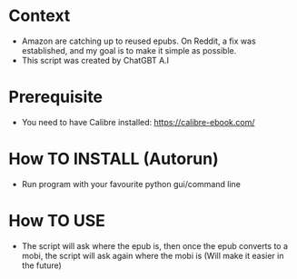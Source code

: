 # Context
- Amazon are catching up to reused epubs. On Reddit, a fix was established, and my goal is to make it simple as possible.
- This script was created by ChatGBT A.I
# Prerequisite
- You need to have Calibre installed: https://calibre-ebook.com/
# How TO INSTALL (Autorun)
- Run program with your favourite python gui/command line
# How TO USE
- The script will ask where the epub is, then once the epub converts to a mobi, the script will ask again where the mobi is (Will make it easier in the future)
